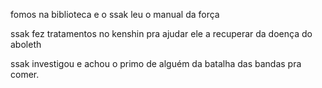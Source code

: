 fomos na biblioteca e o ssak leu o manual da força

ssak fez tratamentos no kenshin pra ajudar ele a recuperar da doença do aboleth

ssak investigou e achou o primo de alguém da batalha das bandas pra comer.
